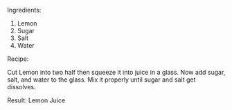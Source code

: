 Ingredients:
1) Lemon
2) Sugar
3) Salt
3) Water

Recipe:

Cut Lemon into two half then squeeze it into juice in a glass.
Now add sugar, salt, and water to the glass. Mix it properly
until sugar and salt get dissolves.


Result: 
Lemon Juice

